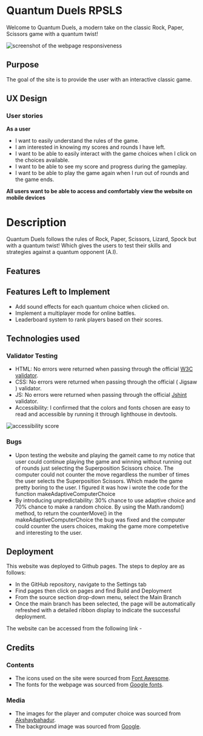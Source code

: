 # Quantum Duels RPSLS

Welcome to Quantum Duels, a modern take on the classic Rock, Paper, Scissors game with a quantum twist!

![screenshot of the webpage responsiveness](assets/images/gold-coasts-mockup.png)

## Purpose

The goal of the site is to provide the user with an interactive classic game.

## UX Design

### User stories

**As a user**

- I want to easily understand the rules of the game.
- I am interested in knowing my scores and rounds I have left.
- I want to be able to easily interact with the game choices when I click on the choices available.
- I want to be able to see my score and progress during the gameplay.
- I want to be able to play the game again when I run out of rounds and the game ends.

**All users want to be able to access and comfortably view the website on mobile devices**

# Description

Quantum Duels follows the rules of Rock, Paper, Scissors, Lizard, Spock but with a quantum twist! Which gives the users to test their skills and strategies against a quantum opponent (A.I).

## Features

## Features Left to Implement

- Add sound effects for each quantum choice when clicked on.
- Implement a multiplayer mode for online battles.
- Leaderboard system to rank players based on their scores.

## Technologies used

### Validator Testing

- HTML: No errors were returned when passing through the official [W3C validator](https://validator.w3.org/).
- CSS: No errors were returned when passing through the official ( Jigsaw ) validator.
- JS: No errors were returned when passing through the official [Jshint](https://jshint.com/) validator.
- Accessibility: I confirmed that the colors and fonts chosen are easy to read and accessible by running it through lighthouse in devtools.

![accessibility score](assets/images/lighthouse.png)

### Bugs

- Upon testing the website and playing the gameit came to my notice that user could continue playing the game and winning without running out of rounds just selecting the Superposition Scissors choice. The computer could not counter the move regardless the number of times the user selects the Superposition Scissors. Which made the game pretty boring to the user. I figured it was how i wrote the code for the function makeAdaptiveComputerChoice
- By introducing unpredictability: 30% chance to use adaptive choice and 70% chance to make a random choice. By using the Math.random() method, to return the counterMove() in the makeAdaptiveComputerChoice the bug was fixed and the computer could counter the users choices, making the game more competetive and interesting to the user.

## Deployment

This website was deployed to Github pages. The steps to deploy are as follows:

- In the GitHub repository, navigate to the Settings tab
- Find pages then click on pages and find Build and Deployment
- From the source section drop-down menu, select the Main Branch
- Once the main branch has been selected, the page will be automatically refreshed with a detailed ribbon display to indicate the successful deployment.

The website can be accessed from the following link - []()

## Credits

### Contents

- The icons used on the site were sourced from [Font Awesome](https://fontawesome.com/).
- The fonts for the webpage was sourced from [Google fonts](https://fonts.google.com/).

### Media

- The images for the player and computer choice was sourced from [Akshaybahadur](https://www.akshaybahadur.com/post/rock-paper-scissors-lizard-spock).
- The background image was sourced from [Google](https://google.com/).

